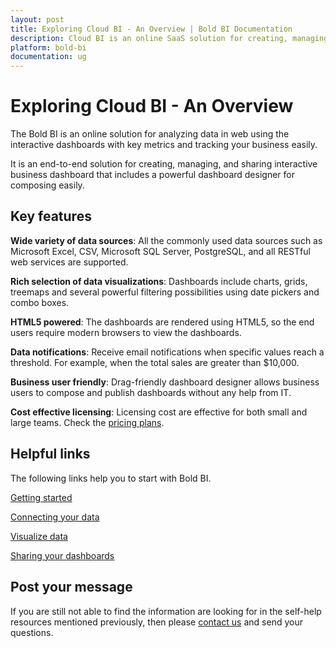 ```yaml
---
layout: post
title: Exploring Cloud BI - An Overview | Bold BI Documentation 
description: Cloud BI is an online SaaS solution for creating, managing and sharing interactive business dashboards.
platform: bold-bi
documentation: ug
---
```


# Exploring Cloud BI - An Overview

The Bold BI is an online solution for analyzing data in web using the interactive dashboards with key metrics and tracking your business easily.

It is an end-to-end solution for creating, managing, and sharing interactive business dashboard that includes a powerful dashboard designer for composing easily.

## Key features

**Wide variety of data sources**: All the commonly used data sources such as Microsoft Excel, CSV, Microsoft SQL Server, PostgreSQL, and all RESTful web services are supported.

**Rich selection of data visualizations**: Dashboards include charts, grids, treemaps and several powerful filtering possibilities using date pickers and combo boxes.

**HTML5 powered**: The dashboards are rendered using HTML5, so the end users require modern browsers to view the dashboards.

**Data notifications**: Receive email notifications when specific values reach a threshold. For example, when the total sales are greater than $10,000.

**Business user friendly**: Drag-friendly dashboard designer allows business users to compose and publish dashboards without any help from IT.

**Cost effective licensing**: Licensing cost are effective for both small and large teams. Check the [pricing plans](https://www.boldbi.com/pricing).

## Helpful links

The following links help you to start with Bold BI.

[Getting started](/cloud-bi/getting-started/bold-bi-walk-through/)

[Connecting your data](/cloud-bi/working-with-data-source/data-connectors/)

[Visualize data](/cloud-bi/visualizing-data/visualization-widgets/column-chart/)

[Sharing your dashboards](/cloud-bi/managing-resources/manage-dashboards/share-dashboards/)

## Post your message
If you are still not able to find the information are looking for in the self-help resources mentioned previously, then please [contact us](https://www.boldbi.com/contact) and send your questions.